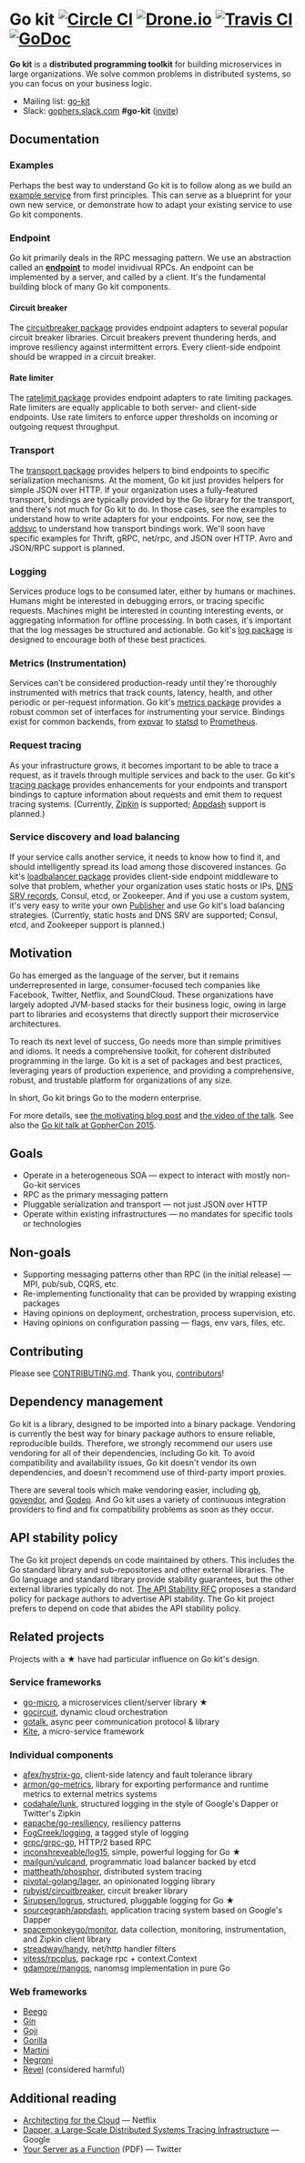 # Go kit [![Circle CI](https://circleci.com/gh/go-kit/kit.svg?style=svg)](https://circleci.com/gh/go-kit/kit) [![Drone.io](https://drone.io/github.com/go-kit/kit/status.png)](https://drone.io/github.com/go-kit/kit/latest) [![Travis CI](https://travis-ci.org/go-kit/kit.svg?branch=master)](https://travis-ci.org/go-kit/kit) [![GoDoc](https://godoc.org/github.com/go-kit/kit?status.svg)](https://godoc.org/github.com/go-kit/kit)

**Go kit** is a **distributed programming toolkit** for building microservices
in large organizations. We solve common problems in distributed systems, so
you can focus on your business logic.

- Mailing list: [go-kit](https://groups.google.com/forum/#!forum/go-kit)
- Slack: [gophers.slack.com](https://gophers.slack.com) **#go-kit** ([invite](http://bit.ly/go-slack-signup))

## Documentation

### Examples

Perhaps the best way to understand Go kit is to follow along as we build an
[example service][examples] from first principles. This can serve as a
blueprint for your own new service, or demonstrate how to adapt your existing
service to use Go kit components.

[examples]: https://github.com/go-kit/kit/tree/master/examples

### Endpoint

Go kit primarily deals in the RPC messaging pattern. We use an abstraction
called an **[endpoint][]** to model invidivual RPCs. An endpoint can be
implemented by a server, and called by a client. It's the fundamental building
block of many Go kit components.

[endpoint]: https://github.com/go-kit/kit/tree/master/endpoint/endpoint.go

#### Circuit breaker

The [circuitbreaker package][circuitbreaker] provides endpoint adapters to
several popular circuit breaker libraries. Circuit breakers prevent thundering
herds, and improve resiliency against intermittent errors. Every client-side
endpoint should be wrapped in a circuit breaker.

[circuitbreaker]: https://github.com/go-kit/kit/tree/master/circuitbreaker

#### Rate limiter

The [ratelimit package][ratelimit] provides endpoint adapters to rate limiting
packages. Rate limiters are equally applicable to both server- and client-side
endpoints. Use rate limiters to enforce upper thresholds on incoming or
outgoing request throughput.

[ratelimit]: https://github.com/go-kit/kit/tree/master/ratelimit

### Transport

The [transport package][transport] provides helpers to bind endpoints to
specific serialization mechanisms. At the moment, Go kit just provides helpers
for simple JSON over HTTP. If your organization uses a fully-featured
transport, bindings are typically provided by the Go library for the
transport, and there's not much for Go kit to do. In those cases, see the
examples to understand how to write adapters for your endpoints. For now, see
the [addsvc][addsvc] to understand how transport bindings work. We'll soon
have specific examples for Thrift, gRPC, net/rpc, and JSON over HTTP. Avro and
JSON/RPC support is planned.

[transport]: https://github.com/go-kit/kit/tree/master/transport
[addsvc]: https://github.com/go-kit/kit/tree/master/examples/addsvc

### Logging

Services produce logs to be consumed later, either by humans or machines.
Humans might be interested in debugging errors, or tracing specific requests.
Machines might be interested in counting interesting events, or aggregating
information for offline processing. In both cases, it's important that the log
messages be structured and actionable. Go kit's [log package][log] is designed
to encourage both of these best practices.

[log]: https://github.com/go-kit/kit/tree/master/log

### Metrics (Instrumentation)

Services can't be considered production-ready until they're thoroughly
instrumented with metrics that track counts, latency, health, and other
periodic or per-request information. Go kit's [metrics package][metrics]
provides a robust common set of interfaces for instrumenting your service.
Bindings exist for common backends, from [expvar][] to [statsd][] to
[Prometheus][].

[metrics]: https://github.com/go-kit/kit/tree/master/metrics
[expvar]: http://golang.org/pkg/expvar
[statsd]: https://github.com/etsy/statsd
[Prometheus]: http://prometheus.io

### Request tracing

As your infrastructure grows, it becomes important to be able to trace a
request, as it travels through multiple services and back to the user. Go
kit's [tracing package][tracing] provides enhancements for your endpoints and
transport bindings  to capture information about requests and emit them to
request tracing systems. (Currently, [Zipkin][] is supported; [Appdash][]
support is planned.)

[tracing]: https://github.com/go-kit/kit/tree/master/tracing
[Zipkin]: https://github.com/twitter/zipkin
[Appdash]: https://github.com/sourcegraph/appdash

### Service discovery and load balancing

If your service calls another service, it needs to know how to find it, and
should intelligently spread its load among those discovered instances. Go
kit's [loadbalancer package][loadbalancer] provides client-side endpoint
middleware to solve that problem, whether your organization uses static hosts
or IPs, [DNS SRV records][dnssrv], Consul, etcd, or Zookeeper. And if you use
a custom system, it's very easy to write your own [Publisher][] and use Go
kit's load balancing strategies. (Currently, static hosts and DNS SRV are
supported; Consul, etcd, and Zookeeper support is planned.)

[loadbalancer]: https://github.com/go-kit/kit/tree/master/loadbalancer
[dnssrv]: https://github.com/go-kit/kit/tree/master/loadbalancer/dnssrv
[Publisher]: https://github.com/go-kit/kit/tree/master/loadbalancer/publisher.go

## Motivation

Go has emerged as the language of the server, but it remains underrepresented
in large, consumer-focused tech companies like Facebook, Twitter, Netflix, and
SoundCloud. These organizations have largely adopted JVM-based stacks for
their business logic, owing in large part to libraries and ecosystems that
directly support their microservice architectures.

To reach its next level of success, Go needs more than simple primitives and
idioms. It needs a comprehensive toolkit, for coherent distributed programming
in the large. Go kit is a set of packages and best practices, leveraging years
of production experience, and providing a comprehensive, robust, and trustable
platform for organizations of any size.

In short, Go kit brings Go to the modern enterprise.

For more details, see
 [the motivating blog post](http://peter.bourgon.org/go-kit) and
 [the video of the talk](https://www.youtube.com/watch?v=iFR_7AKkJFU).
See also the
 [Go kit talk at GopherCon 2015](https://www.youtube.com/watch?v=1AjaZi4QuGo).

## Goals

- Operate in a heterogeneous SOA — expect to interact with mostly non-Go-kit services
- RPC as the primary messaging pattern
- Pluggable serialization and transport — not just JSON over HTTP
- Operate within existing infrastructures — no mandates for specific tools or technologies

## Non-goals

- Supporting messaging patterns other than RPC (in the initial release) — MPI, pub/sub, CQRS, etc.
- Re-implementing functionality that can be provided by wrapping existing packages
- Having opinions on deployment, orchestration, process supervision, etc.
- Having opinions on configuration passing — flags, env vars, files, etc.

## Contributing

Please see [CONTRIBUTING.md]. Thank you, [contributors]!

[CONTRIBUTING.md]: /CONTRIBUTING.md
[contributors]: https://github.com/go-kit/kit/graphs/contributors

## Dependency management

Go kit is a library, designed to be imported into a binary package. Vendoring
is currently the best way for binary package authors to ensure reliable,
reproducible builds.  Therefore, we strongly recommend our users use vendoring
for all of their dependencies, including Go kit.   To avoid compatibility and
availability issues, Go kit doesn't vendor its own dependencies, and doesn't
recommend use of third-party import proxies.

There are several tools which make vendoring easier, including [gb][],
[govendor][], and [Godep][]. And Go kit uses a variety of continuous
integration providers to find and fix compatibility problems as soon as they
occur.

[gb]: http://getgb.io
[govendor]: https://github.com/kardianos/govendor
[Godep]: https://github.com/tools/godep

## API stability policy

The Go kit project depends on code maintained by others.
This includes the Go standard library and sub-repositories and other external libraries.
The Go language and standard library provide stability guarantees, but the other external libraries typically do not.
[The API Stability RFC](https://github.com/go-kit/kit/tree/master/rfc/rfc007-api-stability.md)
 proposes a standard policy for package authors to advertise API stability.
The Go kit project prefers to depend on code that abides the API stability policy.

## Related projects

Projects with a ★ have had particular influence on Go kit's design.

### Service frameworks

- [go-micro](https://github.com/asim/go-micro), a microservices client/server library ★
- [gocircuit](https://github.com/gocircuit/circuit), dynamic cloud orchestration
- [gotalk](https://github.com/rsms/gotalk), async peer communication protocol &amp; library
- [Kite](https://github.com/koding/kite), a micro-service framework

### Individual components

- [afex/hystrix-go](https://github.com/afex/hystrix-go), client-side latency and fault tolerance library
- [armon/go-metrics](https://github.com/armon/go-metrics), library for exporting performance and runtime metrics to external metrics systems
- [codahale/lunk](https://github.com/codahale/lunk), structured logging in the style of Google's Dapper or Twitter's Zipkin
- [eapache/go-resiliency](https://github.com/eapache/go-resiliency), resiliency patterns
- [FogCreek/logging](https://github.com/FogCreek/logging), a tagged style of logging
- [grpc/grpc-go](https://github.com/grpc/grpc-go), HTTP/2 based RPC
- [inconshreveable/log15](https://github.com/inconshreveable/log15), simple, powerful logging for Go ★
- [mailgun/vulcand](https://github.com/mailgun/vulcand), programmatic load balancer backed by etcd
- [mattheath/phosphor](https://github.com/mattheath/phosphor), distributed system tracing
- [pivotal-golang/lager](https://github.com/pivotal-golang/lager), an opinionated logging library
- [rubyist/circuitbreaker](https://github.com/rubyist/circuitbreaker), circuit breaker library
- [Sirupsen/logrus](https://github.com/Sirupsen/logrus), structured, pluggable logging for Go ★
- [sourcegraph/appdash](https://github.com/sourcegraph/appdash), application tracing system based on Google's Dapper
- [spacemonkeygo/monitor](https://github.com/spacemonkeygo/monitor), data collection, monitoring, instrumentation, and Zipkin client library
- [streadway/handy](https://github.com/streadway/handy), net/http handler filters
- [vitess/rpcplus](https://godoc.org/code.google.com/p/vitess/go/rpcplus), package rpc + context.Context
- [gdamore/mangos](https://github.com/gdamore/mangos), nanomsg implementation in pure Go

### Web frameworks

- [Beego](http://beego.me/)
- [Gin](https://gin-gonic.github.io/gin/)
- [Goji](https://github.com/zenazn/goji)
- [Gorilla](http://www.gorillatoolkit.org)
- [Martini](https://github.com/go-martini/martini)
- [Negroni](https://github.com/codegangsta/negroni)
- [Revel](https://revel.github.io/) (considered harmful)

## Additional reading

- [Architecting for the Cloud](http://fr.slideshare.net/stonse/architecting-for-the-cloud-using-netflixoss-codemash-workshop-29852233) — Netflix
- [Dapper, a Large-Scale Distributed Systems Tracing Infrastructure](http://research.google.com/pubs/pub36356.html) — Google
- [Your Server as a Function](http://monkey.org/~marius/funsrv.pdf) (PDF) — Twitter
